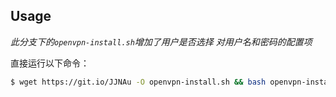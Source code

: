 ## Usage
*此分支下的`openvpn-install.sh`增加了用户是否选择 对用户名和密码的配置项*

直接运行以下命令：
```bash
$ wget https://git.io/JJNAu -O openvpn-install.sh && bash openvpn-install.sh
```